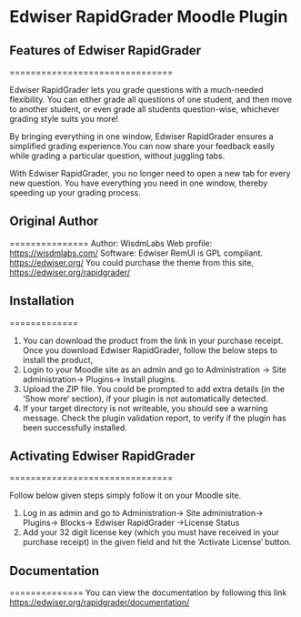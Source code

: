 # Edwiser RapidGrader Moodle Plugin #

## Features of Edwiser RapidGrader ##
===============================

Edwiser RapidGrader lets you grade questions with a much-needed flexibility. You can either grade all questions of one student, and then move to another student, or even grade all students question-wise, whichever grading style suits you more!

By bringing everything in one window, Edwiser RapidGrader ensures a simplified grading experience.You can now share your feedback easily while grading a particular question, without juggling tabs.

With Edwiser RapidGrader, you no longer need to open a new tab for every new question. You have everything you need in one window, thereby speeding up your grading process.

## Original Author ##
===============
Author: WisdmLabs
Web profile: https://wisdmlabs.com/
Software: Edwiser RemUI is GPL compliant. https://edwiser.org/
You could purchase the theme from this site, https://edwiser.org/rapidgrader/

## Installation ##
=============
1. You can download the product from the link in your purchase receipt. Once you download Edwiser RapidGrader, follow the below steps to install the product,
2. Login to your Moodle site as an admin and go to Administration → Site administration→ Plugins→ Install plugins.
3. Upload the ZIP file. You could be prompted to add extra details (in the ‘Show more‘ section), if your plugin is not automatically detected.
4. If your target directory is not writeable, you should see a warning message. Check the plugin validation report, to verify if the plugin has been successfully installed.
 
## Activating Edwiser RapidGrader ##
===============================

Follow below given steps simply follow it on your Moodle site.
1. Log in as admin and go to Administration→ Site administration→ Plugins→ Blocks→ Edwiser RapidGrader →License Status
2. Add your 32 digit license key (which you must have received in your purchase receipt) in the given field and hit the ‘Activate License‘ button.


## Documentation ##
==============
You can view the documentation by following this link https://edwiser.org/rapidgrader/documentation/
